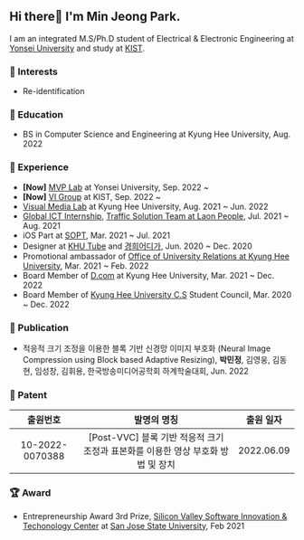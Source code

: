 ## Hi there👋 I'm Min Jeong Park.

I am an integrated M.S/Ph.D student of Electrical & Electronic Engineering at [Yonsei University](https://www.yonsei.ac.kr/en_sc/) and study at [KIST](https://www.kist.re.kr/eng/index.do).



### 🧡 Interests

* Re-identification




### 🏫 Education

* BS in Computer Science and Engineering at Kyung Hee University, Aug. 2022



### 👀 Experience

* **[Now]** [MVP Lab](http://mvp.yonsei.ac.kr/) at Yonsei University, Sep. 2022 ~
* **[Now]** [VI Group](https://vig.kist.re.kr/) at KIST, Sep. 2022 ~
* [Visual Media Lab](https://vmlab.khu.ac.kr/) at Kyung Hee University, Aug. 2021 ~ Jun. 2022
* [Global ICT Internship](https://www.ictintern.or.kr/homepage/trainingCompany/companyListG.do), [Traffic Solution Team at Laon People](http://www.laonpeople.com/eng/business/smart_life.php?#206), Jul. 2021 ~ Aug. 2021
* iOS Part at [SOPT](http://sopt.org/wp/), Mar. 2021 ~ Jul. 2021
* Designer at [KHU Tube](https://www.youtube.com/c/%EC%BF%A0%ED%8A%9C%EB%B8%8CKHUTUBE) and [경희어디가](https://www.instagram.com/kyunghee.where/), Jun. 2020 ~ Dec. 2020
* Promotional ambassador of [Office of University Relations at Kyung Hee University](https://give.khu.ac.kr/), Mar. 2021 ~ Feb. 2022
* Board Member of [D.com](https://intranet.dcom.club/) at Kyung Hee University, Mar. 2021 ~ Dec. 2022
* Board Member of [Kyung Hee University C.S](https://ce.khu.ac.kr/ce/user/main/view.do) Student Council, Mar. 2020 ~ Dec. 2022



### 📃 Publication

* 적응적 크기 조정을 이용한 블록 기반 신경망 이미지 부호화 (Neural Image Compression using Block based Adaptive Resizing), **박민정**, 김영웅, 김동현, 임성창, 김휘용, 한국방송미디어공학회 하계학술대회, Jun. 2022



### 📃 Patent
| 출원번호 | 발명의 명칭 | 출원 일자 |
|:---:|:---:|:---:|
|10-2022-0070388|[Post-VVC] 블록 기반 적응적 크기 조정과 표본화를 이용한 영상 부호화 방법 및 장치|2022.06.09|



### 🏆 Award

* Entrepreneurship Award 3rd Prize, [Silicon Valley Software Innovation & Techonology Center](https://www.sjsu.edu/svce/index.php) at [San Jose State University](https://www.sjsu.edu/), Feb 2021

  

